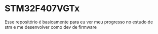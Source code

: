 # STM32F407VGTx
Esse repositório é basicamente para eu ver meu progresso no estudo de stm e me desenvolver como dev de firmware
